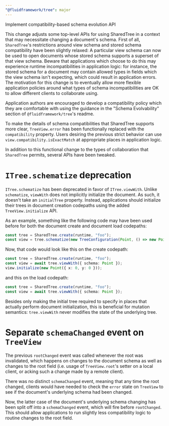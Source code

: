 ```yaml
---
"@fluidframework/tree": major
---
```


Implement compatibility-based schema evolution API

This change adjusts some top-level APIs for using SharedTree in a context that may necessitate changing a document's schema.
First of all, `SharedTree`'s restrictions around view schema and stored schema compatibility have been slightly relaxed:
A particular view schema can now be used to open documents whose stored schema supports a superset of that view schema.
Beware that applications which choose to do this may experience runtime incompatibilities in application logic: for instance,
the stored schema for a document may contain allowed types in fields which the view schema isn't expecting,
which could result in application errors.
The motivation for this change is to eventually allow more flexible application policies around what types of schema incompatibilities
are OK to allow different clients to collaborate using.

Application authors are encouraged to develop a compatibility policy which they are comfortable with using the guidance in the
"Schema Evolvability" section of `@fluidframework/tree`'s readme.

To make the details of schema compatibilities that SharedTree supports more clear,
`TreeView.error` has been functionally replaced with the `compatibility` property.
Users desiring the previous strict behavior can use `view.compatibility.isExactMatch` at appropriate places in application logic.

In addition to this functional change to the types of collaboration that `SharedTree` permits, several APIs have been tweaked.

# `ITree.schematize` deprecation

`ITree.schematize` has been deprecated in favor of `ITree.viewWith`.
Unlike `schematize`, `viewWith` does not implicitly initialize the document. As such, it doesn't take an `initialTree` property.
Instead, applications should initialize their trees in document creation codepaths using the added `TreeView.initialize` API.

As an example, something like the following code may have been used before for both the document create and document load codepaths:

```typescript
const tree = SharedTree.create(runtime, "foo");
const view = tree.schematize(new TreeConfiguration(Point, () => new Point({ x: 0, y: 0 })));
```

Now, that code would look like this on the create codepath:

```typescript
const tree = SharedTree.create(runtime, "foo");
const view = await tree.viewWith({ schema: Point });
view.initialize(new Point({ x: 0, y: 0 }));
```

and this on the load codepath:

```typescript
const tree = SharedTree.create(runtime, "foo");
const view = await tree.viewWith({ schema: Point });
```

Besides only making the initial tree required to specify in places that actually perform document initialization, this is beneficial for mutation semantics: `tree.viewWith` never modifies the state of the underlying tree.

# Separate `schemaChanged` event on `TreeView`

The previous `rootChanged` event was called whenever the root was invalidated, which happens on changes to the document schema
as well as changes to the root field (i.e. usage of `TreeView.root`'s setter on a local client, or acking such a change made by
a remote client).

There was no distinct `schemaChanged` event, meaning that any time the root changed,
clients would have needed to check the `error` state on `TreeView` to see if the document's underlying schema had been changed.

Now, the latter case of the document's underlying schema changing has been split off into a `schemaChanged` event, which will
fire before `rootChanged`.
This should allow applications to run slightly less compatibility logic to routine changes to the root field.
